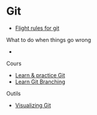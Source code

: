 # Git

- [Flight rules for git](https://github.com/k88hudson/git-flight-rules)

What to do when things go wrong

- [](https://trunkbaseddevelopment.com/)

Cours

- [Learn & practice Git](https://gitexercises.fracz.com/)
- [Learn Git Branching](https://learngitbranching.js.org/)

Outils

- [Visualizing Git](https://git-school.github.io/visualizing-git/)
